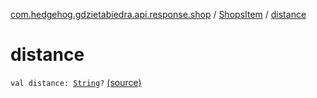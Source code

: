 [com.hedgehog.gdzietabiedra.api.response.shop](../index.md) / [ShopsItem](index.md) / [distance](./distance.md)

# distance

`val distance: `[`String`](https://kotlinlang.org/api/latest/jvm/stdlib/kotlin/-string/index.html)`?` [(source)](https://github.com/asvid/GdzieTaBiedra/tree/master/app/src/main/java/com/hedgehog/gdzietabiedra/api/response/shop/ShopsItem.kt#L11)
